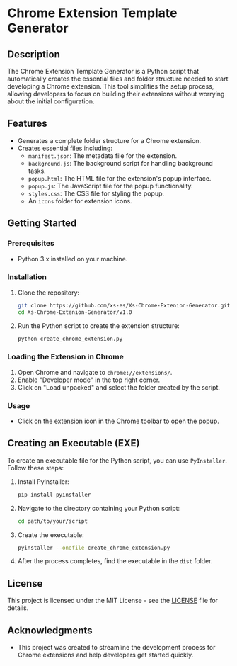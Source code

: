 # Chrome Extension Template Generator

## Description
The Chrome Extension Template Generator is a Python script that automatically creates the essential files and folder structure needed to start developing a Chrome extension. This tool simplifies the setup process, allowing developers to focus on building their extensions without worrying about the initial configuration.

## Features
- Generates a complete folder structure for a Chrome extension.
- Creates essential files including:
  - `manifest.json`: The metadata file for the extension.
  - `background.js`: The background script for handling background tasks.
  - `popup.html`: The HTML file for the extension's popup interface.
  - `popup.js`: The JavaScript file for the popup functionality.
  - `styles.css`: The CSS file for styling the popup.
  - An `icons` folder for extension icons.
  
## Getting Started

### Prerequisites
- Python 3.x installed on your machine.

### Installation
1. Clone the repository:
   ```bash
   git clone https://github.com/xs-es/Xs-Chrome-Extenion-Generator.git
   cd Xs-Chrome-Extenion-Generator/v1.0
   ```

2. Run the Python script to create the extension structure:
   ```bash
   python create_chrome_extension.py
   ```

### Loading the Extension in Chrome
1. Open Chrome and navigate to `chrome://extensions/`.
2. Enable "Developer mode" in the top right corner.
3. Click on "Load unpacked" and select the folder created by the script.

### Usage
- Click on the extension icon in the Chrome toolbar to open the popup.

## Creating an Executable (EXE)
To create an executable file for the Python script, you can use `PyInstaller`. Follow these steps:

1. Install PyInstaller:
   ```bash
   pip install pyinstaller
   ```

2. Navigate to the directory containing your Python script:
   ```bash
   cd path/to/your/script
   ```

3. Create the executable:
   ```bash
   pyinstaller --onefile create_chrome_extension.py
   ```

4. After the process completes, find the executable in the `dist` folder.

## License
This project is licensed under the MIT License - see the [LICENSE](LICENSE) file for details.

## Acknowledgments
- This project was created to streamline the development process for Chrome extensions and help developers get started quickly.

